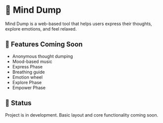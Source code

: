 # 🧠 Mind Dump
Mind Dump is a web-based tool that helps users express their thoughts, explore emotions, and feel relaxed.

## 🔧 Features Coming Soon
- Anonymous thought dumping
- Mood-based music
- Express Phase
- Breathing guide
- Emotion wheel
- Explore Phase
- Empower Phase


## 📌 Status
Project is in development. Basic layout and core functionality coming soon.
